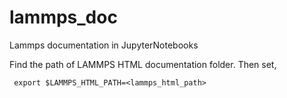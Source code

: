 # lammps_doc
Lammps documentation in JupyterNotebooks

Find the path of LAMMPS HTML documentation folder. Then set,

` export $LAMMPS_HTML_PATH=<lammps_html_path>`
